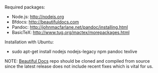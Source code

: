 
Required packages:

- Node.js: http://nodejs.org
- Bfdocs: http://beautifuldocs.com
- Pandoc: http://johnmacfarlane.net/pandoc/installing.html
- BasicTeX: http://www.tug.org/mactex/morepackages.html

Installation with Ubuntu:

- sudo apt-get install nodejs nodejs-legacy npm pandoc texlive

NOTE: [Beautiful Docs](https://github.com/beautiful-docs/beautiful-docs) repo should be cloned and compiled from source since the latest release does not include recent fixes which is vital for us.
